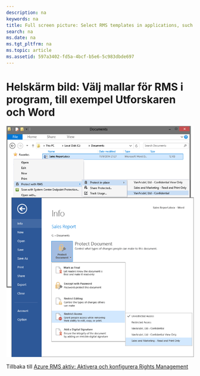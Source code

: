 ```yaml
---
description: na
keywords: na
title: Full screen picture: Select RMS templates in applications, such as File Explorer and Word
search: na
ms.date: na
ms.tgt_pltfrm: na
ms.topic: article
ms.assetid: 597a3402-fd5a-4bcf-b5e6-5c983dbde697
---
```

# Helsk&#228;rm bild: V&#228;lj mallar f&#246;r RMS i program, till exempel Utforskaren och Word
![](../Image/AzRMS_TemplatesPortal_ExplorerWord.png)

Tillbaka till [Azure RMS aktiv: Aktivera och konfigurera Rights Management](http://technet.microsoft.com/library/jj585026.aspx)


